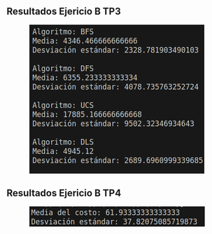 ## Resultados Ejericio B TP3


<div style="text-align:center">
    <img src="ResultsTP3.png" alt="resultados B">
</div>

## Resultados Ejericio B TP4

<div style="text-align:center">
    <img src="ResultsTP4.png" alt="resultados B TP4">
</div>
